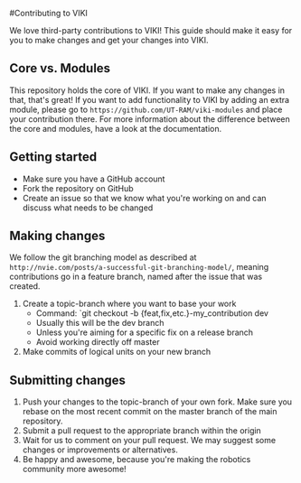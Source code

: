 <!-- VIKI_VERSION_INFO
VIKI: more than a GUI for ROS 
version number: 0.1
version name: Alice

Copyright (c) 2016 Robin Hoogervorst, Alex Kamphuis, Cees Trouwborst, https://github.com/UT-RAM/viki

Permission is hereby granted, free of charge, to any person obtaining
a copy of this software and associated documentation files (the
"Software"), to deal in the Software without restriction, including
without limitation the rights to use, copy, modify, merge, publish,
distribute, sublicense, and/or sell copies of the Software, and to
permit persons to whom the Software is furnished to do so, subject to
the following conditions:

The above copyright notice and this permission notice shall be
included in all copies or substantial portions of the Software.

THE SOFTWARE IS PROVIDED "AS IS", WITHOUT WARRANTY OF ANY KIND,
EXPRESS OR IMPLIED, INCLUDING BUT NOT LIMITED TO THE WARRANTIES OF
MERCHANTABILITY, FITNESS FOR A PARTICULAR PURPOSE AND
NONINFRINGEMENT. IN NO EVENT SHALL THE AUTHORS OR COPYRIGHT HOLDERS BE
LIABLE FOR ANY CLAIM, DAMAGES OR OTHER LIABILITY, WHETHER IN AN ACTION
OF CONTRACT, TORT OR OTHERWISE, ARISING FROM, OUT OF OR IN CONNECTION
WITH THE SOFTWARE OR THE USE OR OTHER DEALINGS IN THE SOFTWARE.

Connection between the HTML GUI and Python backend was established using work by David Baird following his tutorial on http://www.aclevername.com/articles/python-webgui/

Thank you for letting us use your great work, David.

This work has been funded by the European Commission's H2020 project AEROWORKS under grant no. 644128
END_VERSION_INFO -->
#Contributing to VIKI

We love third-party contributions to VIKI! This guide should make it easy for you to make changes and get your changes into VIKI. 

## Core vs. Modules

This repository holds the core of VIKI. If you want to make any changes in that, that's great! If you want to add functionality to VIKI by adding an extra module, please go to `https://github.com/UT-RAM/viki-modules` and place your contribution there. For more information about the difference between the core and modules, have a look at the documentation.

## Getting started

- Make sure you have a GitHub account
- Fork the repository on GitHub
- Create an issue so that we know what you're working on and can discuss what needs to be changed

## Making changes

We follow the git branching model as described at `http://nvie.com/posts/a-successful-git-branching-model/`, meaning contributions go in a feature branch, named after the issue that was created. 

1. Create a topic-branch where you want to base your work
    - Command: `git checkout -b {feat,fix,etc.}-my_contribution dev
    - Usually this will be the dev branch
    - Unless you're aiming for a specific fix on a release branch
    - Avoid working directly off master
1. Make commits of logical units on your new branch

## Submitting changes

1. Push your changes to the topic-branch of your own fork. Make sure you rebase on the most recent commit on the master branch of the main repository.
1. Submit a pull request to the appropriate branch within the origin
1. Wait for us to comment on your pull request. We may suggest some changes or improvements or alternatives.
1. Be happy and awesome, because you're making the robotics community more awesome!

